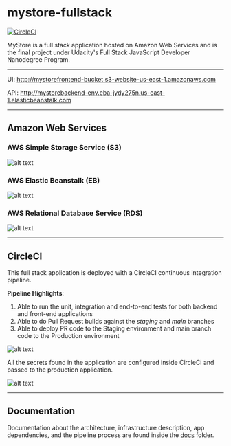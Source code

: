 # mystore-fullstack

[![CircleCI](https://circleci.com/gh/markdeleon01/mystore-fullstack/tree/main.svg?style=shield)](https://circleci.com/gh/markdeleon01/mystore-fullstack/tree/main)

MyStore is a full stack application hosted on Amazon Web Services and is the final project under Udacity's Full Stack JavaScript Developer Nanodegree Program.

---

UI:  http://mystorefrontend-bucket.s3-website-us-east-1.amazonaws.com

API: http://mystorebackend-env.eba-jydy275n.us-east-1.elasticbeanstalk.com


---


## Amazon Web Services

### AWS Simple Storage Service (S3)

![alt text](https://github.com/markdeleon01/mystore-fullstack/blob/main/screenshots/S3bucket.png "AWS S3")

### AWS Elastic Beanstalk (EB)

![alt text](https://github.com/markdeleon01/mystore-fullstack/blob/main/screenshots/EBenv.png "AWS EB")


### AWS Relational Database Service (RDS)

![alt text](https://github.com/markdeleon01/mystore-fullstack/blob/main/screenshots/RDSdb.png "AWS RDS")

---

## CircleCI

This full stack application is deployed with a CircleCI continuous integration pipeline.


**Pipeline Highlights**:
1. Able to run the unit, integration and end-to-end tests for both backend and front-end applications
2. Able to do Pull Request builds against the *staging* and *main* branches
3. Able to deploy PR code to the Staging environment and main branch code to the Production environment


![alt text](https://github.com/markdeleon01/mystore-fullstack/blob/main/screenshots/circleci-build-test-deploy.png "CircleCI")


All the secrets found in the application are configured inside CircleCi and passed to the production application.

![alt text](https://github.com/markdeleon01/mystore-fullstack/blob/main/screenshots/circleci-secrets.png "CircleCI secrets configuration")


---

## Documentation

Documentation about the architecture, infrastructure description, app dependencies, and the pipeline process are found inside the [docs](https://github.com/markdeleon01/mystore-fullstack/tree/main/docs) folder.
